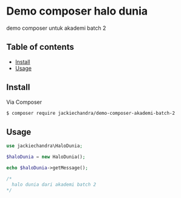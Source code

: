 # Demo composer halo dunia

demo composer untuk akademi batch 2

## Table of contents

- [Install](#install)
- [Usage](#usage)

## Install

Via Composer

``` bash
$ composer require jackiechandra/demo-composer-akademi-batch-2
```

## Usage

```php
use jackiechandra\HaloDunia;

$haloDunia = new HaloDunia();

echo $haloDunia->getMessage();

/*
  halo dunia dari akademi batch 2
*/
```
